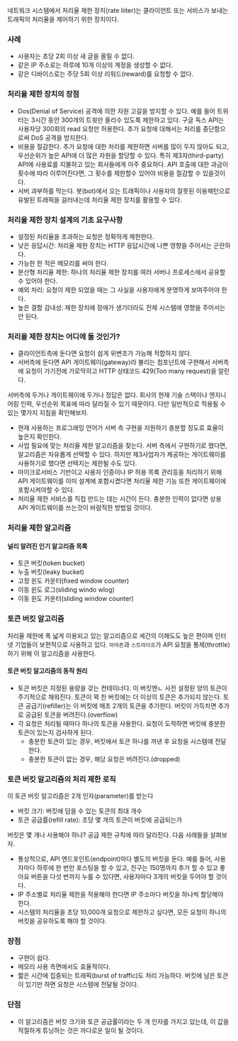 네트워크 시스템에서 처리율 제한 장치(rate liiter)는 클라이언트 또는 서비스가 보내는 트래픽의 처리율을 제어하기 위한 장치이다.

### 사례
- 사용자는 초당 2회 이상 새 글을 올릴 수 없다.
- 같은 IP 주소로는 하루에 10개 이상의 계정을 생성할 수 없다.
- 같은 디바이스로는 주당 5회 이상 리워드(reward)를 요청할 수 없다.

### 처리율 제한 장치의 장점
- Dos(Denial of Service) 공격에 의한 자원 고갈을 방지할 수 있다. 예를 들어 트위터는 3시간 동안 300개의 트윗만 올리수 있도록 제한하고 있다. 구글 독스 API는 사용자당 300회의 read 요청만 허용한다. 추가 요청에 대해서는 처리를 중단함으로써 DoS 공격을 방지한다.
- 비용을 절감한다. 추가 요청에 대한 처리를 제한하면 서버를 많이 두지 않아도 되고, 우선순위가 높은 API에 더 많은 자원을 할당할 수 있다. 특히 제3자(third-party) API에 사용료를 지불하고 있는 회사들에게 아주 중요하다. API 호출에 대한 과금이 횟수에 따라 이루어진다면, 그 횟수를 제한할수 있어야 비용을 절감할 수 있을것이다.
- 서버 과부하를 막는다. 봇(bot)에서 오는 트래픽이나 사용자의 잘못된 이용패턴으로 유발된 트래픽을 걸러내는데 처리율 제한 장치를 활용할 수 있다.

### 처리율 제한 장치 설계의 기초 요구사항
- 설정된 처리율을 초과하는 요청은 정확하게 제한한다.
- 낮은 응답시간: 처리율 제한 장치는 HTTP 응답시간에 나쁜 영향을 주어서는 곤란하다.
- 가능한 한 적은 메모리를 써야 한다.
- 분산형 처리율 제한: 하나의 처리율 제한 장치를 여러 서버나 프로세스에서 공유할 수 있어야 한다.
- 예외 처리: 요청이 제한 되었을 때는 그 사실을 사용자에게 분명하게 보여주어야 한다.
- 높은 결함 감내성: 제한 장치에 장애가 생기더라도 전체 시스템에 영향을 주어서는 안 된다.

### 처리율 제한 장치는 어디에 둘 것인가?
- 클라이언트측에 둔다면 요청이 쉽게 위변조가 가능해 적합하지 않다.
- 서버측에 둔다면 API 게이트웨이(gateway)라 불리는 컴포넌트에 구현해서 서버측에 요청이 가기전에 가로막히고 HTTP 상태코드 429(Too many request)을 알린다.

서버측에 두거나 게이트웨이에 두거나 정답은 없다. 회사의 현재 기술 스택이나 엔지니어링 인력, 우선순위 목표에 따라 달라질 수 있기 때문이다.
다만 일반적으로 적용될 수 있는 몇가지 지침을 확인해보자.

- 현재 사용하는 프로그래밍 언어가 서버 측 구현을 지원하기 충분할 정도로 효율이 높은지 확인한다.
- 사업 필요에 맞는 처리율 제한 알고리즘을 찾는다. 서버 측에서 구현하기로 했다면, 알고리즘은 자유롭게 선택할 수 있다. 하지만 제3사업자가 제공하는 게이트웨이를 사용하기로 했다면 선택지는 제한될 수도 있다.
- 마이크로서비스 기반이고 사용자 인증이나 IP 허용 목록 관리등을 처리하기 위해 API 게이트웨이를 이미 설계에 포함시켰다면 처리율 제한 기능 또한 게이트웨이에 포함시켜야할 수 있다.
- 처리율 제한 서비스를 직접 만드는 데는 시간이 든다. 충분한 인력이 없다면 상용 API 게이트웨이를 쓰는것이 바람직한 방법일 것이다.

### 처리율 제한 알고리즘
#### 널리 알려진 인기 알고리즘 목록
- 토큰 버킷(token bucket)
- 누출 버킷(leaky bucket)
- 고정 윈도 카운터(fixed window counter)
- 이동 윈도 로그(sliding windo wlog)
- 이동 윈도 카운터(sliding window counter)

### 토큰 버킷 알고리즘
처리율 제한에 폭 넓게 이용되고 있는 알고리즘으로 세간의 이해도도 높은 편이며 인터넷 기업들이 보편적으로 사용하고 있다. `아마존`과 `스트라이프`가 API 요청을 통제(throttle)하기 위해 이 알고리즘을 사용한다.

#### 토큰 버킷 알고리즘의 동작 원리
- 토큰 버킷은 지정된 용량을 갖는 컨테이너다. 이 버킷엔ㄴ 사전 설정된 양의 토큰이 주기적으로 채워진다. 토큰이 꽉 찬 버킷에는 더 이상의 토큰은 추가되지 않는다. 토큰 공급기(refiller)는 이 버킷에 매초 2개의 토큰을 추가한다. 버킷이 가득차면 추가로 공급된 토큰을 버려진다.(overflow)
- 각 요청은 처리될 때마다 하나의 토큰을 사용한다. 요청이 도착하면 버킷에 충분한 토큰이 있는지 검사하게 된다.
  - 충분한 토큰이 있는 경우, 버킷에서 토큰 하나를 꺼낸 후 요청을 시스템에 전달한다.
  - 충분한 토큰이 없는 경우, 해당 요청은 버려진다.(dropped)

### 토큰 버킷 알고리즘의 처리 제한 로직


이 토큰 버킷 알고리즘은 2개 인자(parameter)를 받는다
- 버킷 크기: 버킷에 담을 수 있는 토큰의 최대 개수
- 토큰 공급률(refill rate): 초당 몇 개의 토큰이 버킷에 공급되는가

버킷은 몇 개나 사용해야 하나? 공급 제한 규칙에 따라 달라진다. 다음 사례들을 살펴보자.

- 통상적으로, API 엔드포인트(endpoint)마다 별도의 버킷을 둔다. 예를 들어, 사용자마다 하루에 한 번만 포스팅을 할 수 있고, 친구는 150명까지 추가 할 수 있고 좋아요 버튼을 다섯 번까지 누를 수 있다면, 사용자마다 3개의 버킷을 두어야 할 것이다.
- IP 주소별로 처리율 제한을 적용해야 한다면 IP 주소마다 버킷을 하나씩 할당해야 한다.
- 시스템의 처리율을 초당 10,000개 요청으로 제한하고 싶다면, 모든 요청이 하나의 버킷을 공유하도록 해야 할 것이다.

### 장점
- 구현이 쉽다.
- 메모리 사용 측면에서도 효율적이다.
- 짧은 시간에 집중되는 트래픽(burst of traffic)도 처리 가능하다. 버킷에 남은 토큰이 있기만 하면 요청은 시스템에 전달될 것이다.

### 단점
- 이 알고리즘은 버킷 크기와 토큰 공급률이라는 두 개 인자를 가지고 있는데, 이 값을 적절하게 튜닝하는 것은 까다로운 일이 될 것이다.







